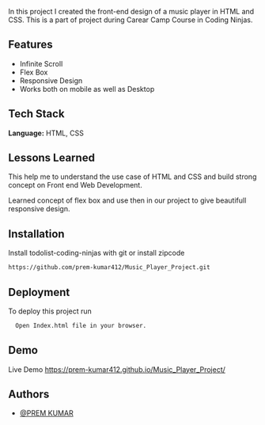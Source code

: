In this project I created the front-end design of a music player in HTML and CSS. This is a part of project during Carear Camp Course in Coding Ninjas.


## Features

- Infinite Scroll
- Flex Box
- Responsive Design
- Works both on mobile as well as Desktop


## Tech Stack

**Language:** HTML, CSS



## Lessons Learned
This help me to understand the use case of HTML and CSS and build strong concept on Front end Web Development.

Learned concept of flex box and use then in our project to give beautifull responsive design.

## Installation

Install todolist-coding-ninjas with git or install zipcode 


```bash
https://github.com/prem-kumar412/Music_Player_Project.git
```
    
## Deployment

To deploy this project run

```bash
  Open Index.html file in your browser.
```


## Demo

Live Demo
https://prem-kumar412.github.io/Music_Player_Project/

## Authors

- [@PREM KUMAR](https://github.com/prem-kumar412)


